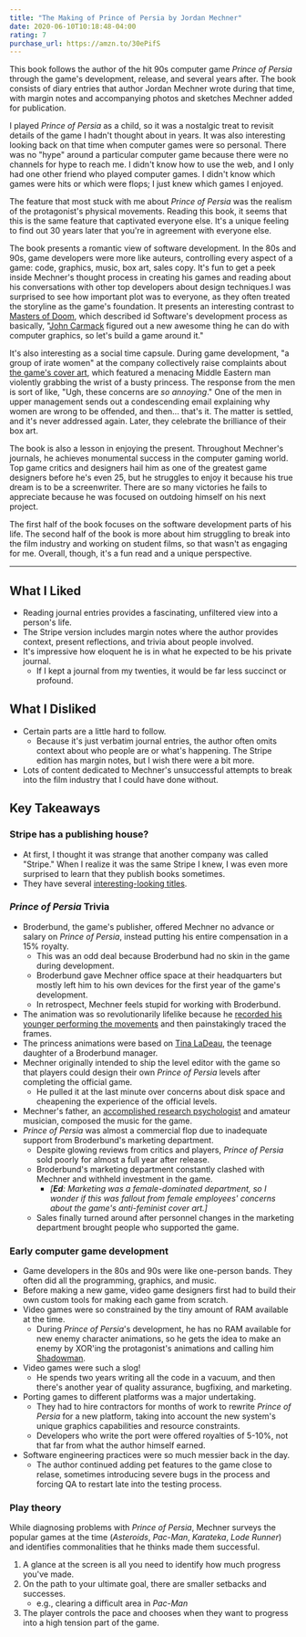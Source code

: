```yaml
---
title: "The Making of Prince of Persia by Jordan Mechner"
date: 2020-06-10T10:18:48-04:00
rating: 7
purchase_url: https://amzn.to/30ePifS
---
```


This book follows the author of the hit 90s computer game *Prince of Persia* through the game's development, release, and several years after. The book consists of diary entries that author Jordan Mechner wrote during that time, with margin notes and accompanying photos and sketches Mechner added for publication.

<!--more-->

I played *Prince of Persia* as a child, so it was a nostalgic treat to revisit details of the game I hadn't thought about in years. It was also interesting looking back on that time when computer games were so personal. There was no "hype" around a particular computer game because there were no channels for hype to reach me. I didn't know how to use the web, and I only had one other friend who played computer games. I didn't know which games were hits or which were flops; I just knew which games I enjoyed.

The feature that most stuck with me about *Prince of Persia* was the realism of the protagonist's physical movements. Reading this book, it seems that this is the same feature that captivated everyone else. It's a unique feeling to find out 30 years later that you're in agreement with everyone else.

The book presents a romantic view of software development. In the 80s and 90s, game developers were more like auteurs, controlling every aspect of a game: code, graphics, music, box art, sales copy. It's fun to get a peek inside Mechner's thought process in creating his games and reading about his conversations with other top developers about design techniques.I was surprised to see how important plot was to everyone, as they often treated the storyline as the game's foundation. It presents an interesting contrast to [Masters of Doom](https://amzn.to/30weAGk), which described id Software's development process as basically, "[John Carmack](https://en.wikipedia.org/wiki/John_Carmack) figured out a new awesome thing he can do with computer graphics, so let's build a game around it."

It's also interesting as a social time capsule. During game development, "a group of irate women" at the company collectively raise complaints about [the game's cover art](cover-art.jpg), which featured a menacing Middle Eastern man violently grabbing the wrist of a busty princess. The response from the men is sort of like, "Ugh, these concerns are *so annoying*." One of the men in upper management sends out a condescending email explaining why women are wrong to be offended, and then... that's it. The matter is settled, and it's never addressed again. Later, they celebrate the brilliance of their box art.

The book is also a lesson in enjoying the present. Throughout Mechner's journals, he achieves monumental success in the computer gaming world. Top game critics and designers hail him as one of the greatest game designers before he's even 25, but he struggles to enjoy it because his true dream is to be a screenwriter. There are so many victories he fails to appreciate because he was focused on outdoing himself on his next project.

The first half of the book focuses on the software development parts of his life. The second half of the book is more about him struggling to break into the film industry and working on student films, so that wasn't as engaging for me. Overall, though, it's a fun read and a unique perspective.

---

## What I Liked

* Reading journal entries provides a fascinating, unfiltered view into a person's life.
* The Stripe version includes margin notes where the author provides context, present reflections, and trivia about people involved.
* It's impressive how eloquent he is in what he expected to be his private journal.
  * If I kept a journal from my twenties, it would be far less succinct or profound.

## What I Disliked

* Certain parts are a little hard to follow.
  * Because it's just verbatim journal entries, the author often omits context about who people are or what's happening. The Stripe edition has margin notes, but I wish there were a bit more.
* Lots of content dedicated to Mechner's unsuccessful attempts to break into the film industry that I could have done without.

## Key Takeaways

### Stripe has a publishing house?

* At first, I thought it was strange that another company was called "Stripe." When I realize it was the same Stripe I knew, I was even more surprised to learn that they publish books sometimes.
* They have several [interesting-looking titles](https://press.stripe.com/).

### *Prince of Persia* Trivia

* Broderbund, the game's publisher, offered Mechner no advance or salary on *Prince of Persia*, instead putting his entire compensation in a 15% royalty.
  * This was an odd deal because Broderbund had no skin in the game during development.
  * Broderbund gave Mechner office space at their headquarters but mostly left him to his own devices for the first year of the game's development.
  * In retrospect, Mechner feels stupid for working with Broderbund.
* The animation was so revolutionarily lifelike because he [recorded his younger performing the movements](https://www.youtube.com/watch?v=PH0cpppGuow) and then painstakingly traced the frames.
* The princess animations were based on [Tina LaDeau](https://www.youtube.com/watch?v=0vG403uFdYc), the teenage daughter of a Broderbund manager.
* Mechner originally intended to ship the level editor with the game so that players could design their own *Prince of Persia* levels after completing the official game.
  * He pulled it at the last minute over concerns about disk space and cheapening the experience of the official levels.
* Mechner's father, an [accomplished research psychologist](https://en.wikipedia.org/wiki/Francis_Mechner) and amateur musician, composed the music for the game.
* *Prince of Persia* was almost a commercial flop due to inadequate support from Broderbund's marketing department.
  * Despite glowing reviews from critics and players, *Prince of Persia* sold poorly for almost a full year after release.
  * Broderbund's marketing department constantly clashed with Mechner and withheld investment in the game.
    * *[**Ed**: Marketing was a female-dominated department, so I wonder if this was fallout from female employees' concerns about the game's anti-feminist cover art.]*
  * Sales finally turned around after personnel changes in the marketing department brought people who supported the game.

### Early computer game development

* Game developers in the 80s and 90s were like one-person bands. They often did all the programming, graphics, and music.
* Before making a new game, video game designers first had to build their own custom tools for making each game from scratch.
* Video games were so constrained by the tiny amount of RAM available at the time.
  * During *Prince of Persia*'s development, he has no RAM available for new enemy character animations, so he gets the idea to make an enemy by XOR'ing the protagonist's animations and calling him [Shadowman](https://princeofpersia.fandom.com/wiki/Shadowman).
* Video games were such a slog!
  * He spends two years writing all the code in a vacuum, and then there's another year of quality assurance, bugfixing, and marketing.
* Porting games to different platforms was a major undertaking.
  * They had to hire contractors for months of work to rewrite *Prince of Persia* for a new platform, taking into account the new system's unique graphics capabilities and resource constraints.
  * Developers who write the port were offered royalties of 5-10%, not that far from what the author himself earned.
* Software engineering practices were so much messier back in the day.
  * The author continued adding pet features to the game close to relase, sometimes introducing severe bugs in the process and forcing QA to restart late into the testing process.

### Play theory

While diagnosing problems with *Prince of Persia*, Mechner surveys the popular games at the time (*Asteroids*, *Pac-Man*, *Karateka*, *Lode Runner*) and identifies commonalities that he thinks made them successful.

1. A glance at the screen is all you need to identify how much progress you've made.
1. On the path to your ultimate goal, there are smaller setbacks and successes.
    * e.g., clearing a difficult area in *Pac-Man*
1. The player controls the pace and chooses when they want to progress into a high tension part of the game.